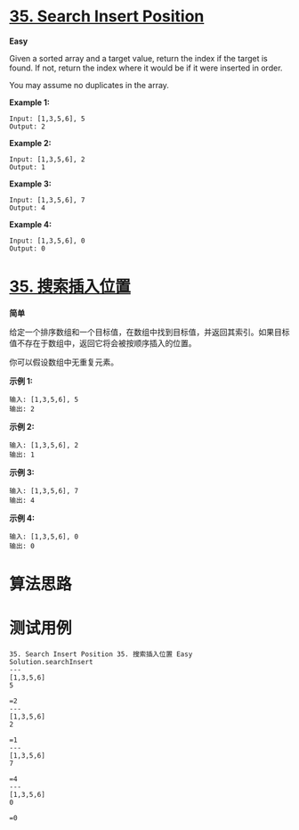 # [35. Search Insert Position][enTitle]

**Easy**

Given a sorted array and a target value, return the index if the target is found. If not, return the index where it would be if it were inserted in order.

You may assume no duplicates in the array.

**Example 1:** 

```
Input: [1,3,5,6], 5
Output: 2

```

**Example 2:** 

```
Input: [1,3,5,6], 2
Output: 1

```

**Example 3:** 

```
Input: [1,3,5,6], 7
Output: 4

```

**Example 4:** 

```
Input: [1,3,5,6], 0
Output: 0

```
# [35. 搜索插入位置][cnTitle]

**简单**

给定一个排序数组和一个目标值，在数组中找到目标值，并返回其索引。如果目标值不存在于数组中，返回它将会被按顺序插入的位置。

你可以假设数组中无重复元素。

**示例 1:** 

```
输入: [1,3,5,6], 5
输出: 2

```

**示例 2:** 

```
输入: [1,3,5,6], 2
输出: 1

```

**示例 3:** 

```
输入: [1,3,5,6], 7
输出: 4

```

**示例 4:** 

```
输入: [1,3,5,6], 0
输出: 0

```


# 算法思路

# 测试用例
```
35. Search Insert Position 35. 搜索插入位置 Easy
Solution.searchInsert
---
[1,3,5,6]
5

=2
---
[1,3,5,6]
2

=1
---
[1,3,5,6]
7

=4
---
[1,3,5,6]
0

=0
```

[enTitle]: https://leetcode.com/problems/search-insert-position/
[cnTitle]: https://leetcode-cn.com/problems/search-insert-position/
